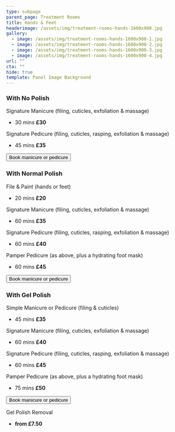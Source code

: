 ```yaml
---
type: subpage
parent_page: Treatment Rooms
title: Hands & Feet
headerimage: /assets/img/treatment-rooms-hands-1600x900.jpg
gallery:
  - image: /assets/img/treatment-rooms-hands-1600x900-1.jpg
  - image: /assets/img/treatment-rooms-hands-1600x900-2.jpg
  - image: /assets/img/treatment-rooms-hands-1600x900-3.jpg
  - image: /assets/img/treatment-rooms-hands-1600x900-4.jpg
url: ""
cta: ""
hide: true
template: Panel Image Background
---
```

### With No Polish

Signature Manicure (filing, cuticles, exfoliation & massage)

* 30 mins **£30**

Signature Pedicure (filing, cuticles, rasping, exfoliation & massage)

* 45 mins **£35**

<a href="https://www.fresha.com/a/treatment-rooms-hastings-the-old-rectory-harold-road-uk-cro1x5rw?pId=86052"><button>Book manicure or pedicure</button></a>

### With Normal Polish

File & Paint (hands or feet)

* 20 mins **£20**

Signature Manicure (filing, cuticles, exfoliation & massage)

* 60 mins **£35**

Signature Pedicure (filing, cuticles, rasping, exfoliation & massage)

* 60 mins **£40**

Pamper Pedicure (as above, plus a hydrating foot mask)

* 60 mins **£45**

<a href="https://www.fresha.com/a/treatment-rooms-hastings-the-old-rectory-harold-road-uk-cro1x5rw?pId=86052"><button>Book manicure or pedicure</button></a>

### With Gel Polish

Simple Manicure or Pedicure (filing & cuticles)

* 45 mins **£35**

Signature Manicure (filing, cuticles, exfoliation & massage)

* 60 mins **£40**

Signature Pedicure (filing, cuticles, rasping, exfoliation & massage)

* 60 mins **£45**

Pamper Pedicure (as above, plus a hydrating foot mask)

* 75 mins **£50**

<a href="https://www.fresha.com/a/treatment-rooms-hastings-the-old-rectory-harold-road-uk-cro1x5rw?pId=86052"><button>Book manicure or pedicure</button></a>

Gel Polish Removal

* **from £7.50**
